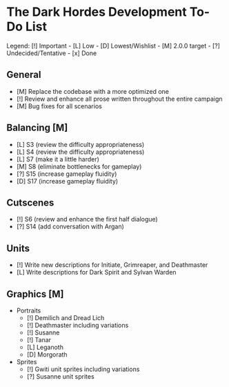 # The Dark Hordes Development To-Do List

  Legend: [!] Important - [L] Low - [D] Lowest/Wishlist - [M] 2.0.0 target -
          [?] Undecided/Tentative - [x] Done

## General
  * [M] Replace the codebase with a more optimized one
  * [!] Review and enhance all prose written throughout the entire campaign
  * [M] Bug fixes for all scenarios

## Balancing [M]
  * [L] S3 (review the difficulty appropriateness)
  * [L] S4 (review the difficulty appropriateness)
  * [L] S7 (make it a little harder)
  * [M] S8 (eliminate bottlenecks for gameplay)
  * [?] S15 (increase gameplay fluidity)
  * [D] S17 (increase gameplay fluidity)

## Cutscenes
  * [!] S6 (review and enhance the first half dialogue)
  * [?] S14 (add conversation with Argan)

## Units
  * [!] Write new descriptions for Initiate, Grimreaper, and Deathmaster
  * [L] Write descriptions for Dark Spirit and Sylvan Warden

## Graphics [M]
  * Portraits
    * [!] Demilich and Dread Lich
    * [!] Deathmaster including variations
    * [!] Susanne
    * [!] Tanar
    * [L] Leganoth
    * [D] Morgorath
  * Sprites
    * [!] Gwiti unit sprites including variations
    * [?] Susanne unit sprites

